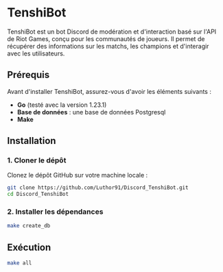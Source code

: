 # TenshiBot

TenshiBot est un bot Discord de modération et d'interaction basé sur l'API de Riot Games, conçu pour les communautés de joueurs. Il permet de récupérer des informations sur les matchs, les champions et d'interagir avec les utilisateurs.

## Prérequis

Avant d'installer TenshiBot, assurez-vous d'avoir les éléments suivants :

- **Go** (testé avec la version 1.23.1)
- **Base de données** : une base de données Postgresql
- **Make** 

## Installation

### 1. Cloner le dépôt

Clonez le dépôt GitHub sur votre machine locale :

```bash
git clone https://github.com/Luthor91/Discord_TenshiBot.git
cd Discord_TenshiBot
```

### 2. Installer les dépendances

```bash
make create_db
```

## Exécution

```bash
make all
```
